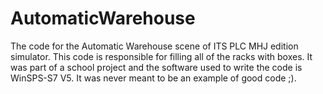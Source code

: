 # AutomaticWarehouse

The code for the Automatic Warehouse scene of ITS PLC MHJ edition simulator. This code is responsible for filling all of the racks with boxes.
It was part of a school project and the software used to write the code is WinSPS-S7 V5. It was never meant to be an example of good code ;).
